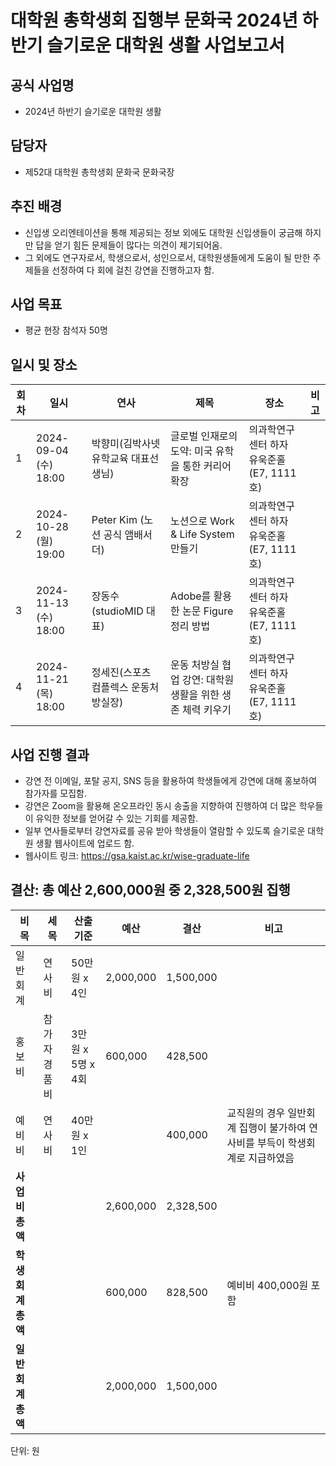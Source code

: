 # 대학원 총학생회 집행부 문화국 2024년 하반기 슬기로운 대학원 생활 사업보고서

## 공식 사업명
-	2024년 하반기 슬기로운 대학원 생활

## 담당자
-	제52대 대학원 총학생회 문화국 문화국장

## 추진 배경
-	신입생 오리엔테이션을 통해 제공되는 정보 외에도 대학원 신입생들이 궁금해 하지만 답을 얻기 힘든 문제들이 많다는 의견이 제기되어옴.
-	그 외에도 연구자로서, 학생으로서, 성인으로서, 대학원생들에게 도움이 될 만한 주제들을 선정하여 다 회에 걸친 강연을 진행하고자 함.

## 사업 목표
-	평균 현장 참석자 50명

## 일시 및 장소
|**회차**|**일시**|**연사**|**제목**|**장소**|**비고**|
|--|--|--|--|--|--|
| 1 | 2024-09-04 (수) 18:00	| 박향미(김박사넷 유학교육 대표선생님) |	글로벌 인재로의 도약: 미국 유학을 통한 커리어 확장 |	의과학연구센터 하자 유욱준홀(E7, 1111호) | |
| 2 | 2024-10-28 (월) 19:00	| Peter Kim (노션 공식 앰배서더) |	노션으로 Work & Life System 만들기 |	의과학연구센터 하자 유욱준홀(E7, 1111호) | |
| 3 | 2024-11-13 (수) 18:00	| 장동수(studioMID 대표)	| Adobe를 활용한 논문 Figure 정리 방법	| 의과학연구센터 하자 유욱준홀(E7, 1111호) | |
| 4 | 2024-11-21 (목) 18:00	| 정세진(스포츠 컴플렉스 운동처방실장)	| 운동 처방실 협업 강연: 대학원 생활을 위한 생존 체력 키우기 | 의과학연구센터 하자 유욱준홀(E7, 1111호) | |

## 사업 진행 결과
-	강연 전 이메일, 포탈 공지, SNS 등을 활용하여 학생들에게 강연에 대해 홍보하여 참가자를 모집함.
-	강연은 Zoom을 활용해 온오프라인 동시 송출을 지향하여 진행하여 더 많은 학우들이 유익한 정보를 얻어갈 수 있는 기회를 제공함.
-	일부 연사들로부터 강연자료를 공유 받아 학생들이 열람할 수 있도록 슬기로운 대학원 생활 웹사이트에 업로드 함.
-	웹사이트 링크:  https://gsa.kaist.ac.kr/wise-graduate-life

## 결산: 총 예산 2,600,000원 중 2,328,500원 집행
|**비목**|**세목**|**산출 기준**|**예산**|**결산**|**비고**|
|--|--|--|--|--|--|
|일반회계 | 연사비 | 50만원 x 4인 | 2,000,000 | 1,500,000 ||
|홍보비 | 참가자 경품비 | 3만원 x 5명 x 4회 | 600,000 | 428,500 ||
|예비비 | 연사비 | 40만원 x 1인 |  | 400,000 | 교직원의 경우 일반회계 집행이 불가하여 연사비를 부득이 학생회계로 지급하였음 |
|**사업비 총액**||| 2,600,000 |  2,328,500 ||
|**학생회계 총액**||| 600,000 |  828,500 | 예비비 400,000원 포함 |
|**일반회계 총액**||| 2,000,000 |  1,500,000 ||

단위: 원

